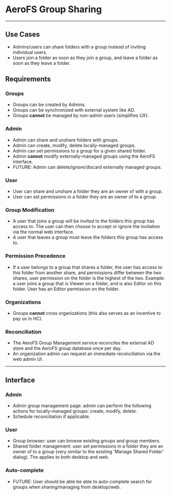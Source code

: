 # AeroFS Group Sharing

---

## Use Cases

* Admins/users can share folders with a group instead of inviting individual users.
* Users join a folder as soon as they join a group, and leave a folder as soon as they leave a
folder.

## Requirements

### Groups
* Groups can be created by Admins.
* Groups can be synchronized with external system like AD.
* Groups **cannot** be managed by non-admin users (simplifies UX).

### Admin
* Admin can share and unshare folders with groups.
* Admin can create, modify, delete locally-managed groups.
* Admin can set permissions to a group for a given shared folder.
* Admin **cannot** modify externally-managed groups using the AeroFS interface.
* FUTURE: Admin can delete/ignore/discard externally managed groups.

### User
* User can share and unshare a folder they are an owner of with a group.
* User can set permissions in a folder they are an owner of to a group.

### Group Modification
* A user that joins a group will be invited to the folders this group has access to. The user can
then choose to accept or ignore the invitation via the normal web interface.
* A user that leaves a group must leave the folders this group has access to.

### Permission Precedence
* If a user belongs to a group that shares a folder, the user has access to this folder from another
share, and permissions differ between the two shares, user permission on the folder is the highest
of the two. Example: a user joins a group that is Viewer on a folder, and is also Editor on this
folder. User has an Editor permission on the folder.

### Organizations
* Groups **cannot** cross organizations (this also serves as an incentive to pay us in HC).

### Reconciliation
* The AeroFS Group Management service reconciles the external AD store and the AeroFS group database
once per day.
* An organization admin can request an immediate reconciliation via the web admin UI.

---

## Interface

### Admin

* Admin group management page: admin can perform the following actions for locally-managed groups:
create, modify, delete.
* Schedule reconciliation if applicable.

### User

* Group browser: user can browse existing groups and group members.
* Shared folder management: user set permissions in a folder they are an owner of to a group (very
similar to the existing 'Manage Shared Folder' dialog). The applies to both desktop and web.

### Auto-complete

* FUTURE: User should be able be able to auto-complete search for groups when sharing/managing from
desktop/web.
